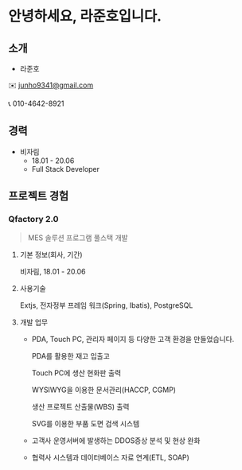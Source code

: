 안녕하세요, 라준호입니다.
=============

## 소개
- 라준호

✉️ junho9341@gmail.com

📞 010-4642-8921


## 경력
- 비자림
    - 18.01 - 20.06
    - Full Stack Developer

## 프로젝트 경험
### Qfactory 2.0
> MES 솔루션 프로그램 풀스택 개발

1. 기본 정보(회사, 기간)

    비자림, 18.01 - 20.06
2. 사용기술

    Extjs, 전자정부 프레임 워크(Spring, Ibatis), PostgreSQL
3. 개발 업무

    - PDA, Touch PC, 관리자 페이지 등 다양한 고객 환경을 만들었습니다.

        PDA를 활용한 재고 입출고

        Touch PC에 생산 현화판 출력

        WYSIWYG을 이용한 문서관리(HACCP, CGMP)
    
        생산 프로젝트 산출물(WBS) 출력

        SVG를 이용한 부품 도면 검색 시스템

    - 고객사 운영서버에 발생하는 DDOS증상 분석 및 현상 완화

    - 협력사 시스템과 데이터베이스 자료 연계(ETL, SOAP)